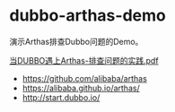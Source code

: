 # dubbo-arthas-demo

演示Arthas排查Dubbo问题的Demo。

[当DUBBO遇上Arthas-排查问题的实践.pdf](当DUBBO遇上Arthas-排查问题的实践.pdf)

* https://github.com/alibaba/arthas
* https://alibaba.github.io/arthas/
* http://start.dubbo.io/
